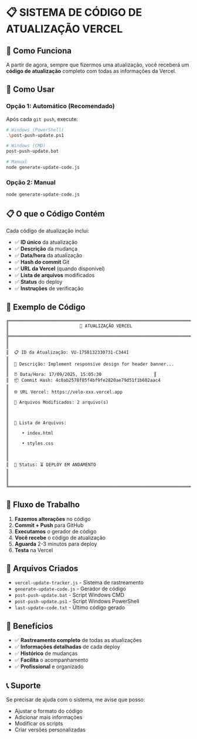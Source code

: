 # 📋 SISTEMA DE CÓDIGO DE ATUALIZAÇÃO VERCEL

## 🎯 Como Funciona

A partir de agora, sempre que fizermos uma atualização, você receberá um **código de atualização** completo com todas as informações da Vercel.

## 🚀 Como Usar

### **Opção 1: Automático (Recomendado)**
Após cada `git push`, execute:
```bash
# Windows (PowerShell)
.\post-push-update.ps1

# Windows (CMD)
post-push-update.bat

# Manual
node generate-update-code.js
```

### **Opção 2: Manual**
```bash
node generate-update-code.js
```

## 📋 O que o Código Contém

Cada código de atualização inclui:

- ✅ **ID único** da atualização
- ✅ **Descrição** da mudança
- ✅ **Data/hora** da atualização
- ✅ **Hash do commit** Git
- ✅ **URL da Vercel** (quando disponível)
- ✅ **Lista de arquivos** modificados
- ✅ **Status** do deploy
- ✅ **Instruções** de verificação

## 📄 Exemplo de Código

```
╔══════════════════════════════════════════════════════════════════════════════╗
║                           🚀 ATUALIZAÇÃO VERCEL                            ║
╠══════════════════════════════════════════════════════════════════════════════╣
║                                                                              ║
║  📋 ID da Atualização: VU-1758132330731-C344I                                    ║
║  📝 Descrição: Implement responsive design for header banner...              ║
║  ⏰ Data/Hora: 17/09/2025, 15:05:30                    ║
║  📦 Commit Hash: 4c0ab2578f85f4bf9fe2820ae79d51f1b602aac4                                    ║
║  🌐 URL Vercel: https://velo-xxx.vercel.app                                    ║
║  📁 Arquivos Modificados: 2 arquivo(s)                                        ║
║                                                                              ║
║  📄 Lista de Arquivos:                                                      ║
║     • index.html                                                        ║
║     • styles.css                                                        ║
║                                                                              ║
║  🔄 Status: ⏳ DEPLOY EM ANDAMENTO                                          ║
║                                                                              ║
╚══════════════════════════════════════════════════════════════════════════════╝
```

## 🔄 Fluxo de Trabalho

1. **Fazemos alterações** no código
2. **Commit + Push** para GitHub
3. **Executamos** o gerador de código
4. **Você recebe** o código de atualização
5. **Aguarda** 2-3 minutos para deploy
6. **Testa** na Vercel

## 📁 Arquivos Criados

- `vercel-update-tracker.js` - Sistema de rastreamento
- `generate-update-code.js` - Gerador de código
- `post-push-update.bat` - Script Windows CMD
- `post-push-update.ps1` - Script Windows PowerShell
- `last-update-code.txt` - Último código gerado

## 🎯 Benefícios

- ✅ **Rastreamento completo** de todas as atualizações
- ✅ **Informações detalhadas** de cada deploy
- ✅ **Histórico** de mudanças
- ✅ **Facilita** o acompanhamento
- ✅ **Profissional** e organizado

## 📞 Suporte

Se precisar de ajuda com o sistema, me avise que posso:
- Ajustar o formato do código
- Adicionar mais informações
- Modificar os scripts
- Criar versões personalizadas
